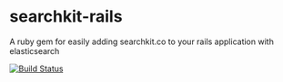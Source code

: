 # searchkit-rails
A ruby gem for easily adding searchkit.co to your rails application with elasticsearch

[![Build Status](https://travis-ci.org/drewry/searchkit-rails.svg?branch=master)](https://travis-ci.org/drewry/searchkit-rails)